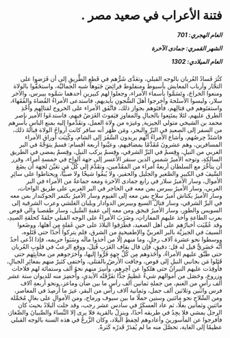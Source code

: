 <h1 dir="rtl">فتنة الأعراب في صعيد مصر .</h1>

<h5 dir="rtl">العام الهجري:  701

الشهر القمري: جمادى الآخرة

العام الميلادي: 1302</h5>

<p dir="rtl">كثُرَ فَسادُ العُربان بالوجه القبلي، وتعَدَّى شَرُّهم في قَطعِ الطَّريقِ إلى أن فَرَضوا على التجَّار وأرباب المعايش بأسيوط ومنفلوط فرائِضَ جَبَوها شبه الجماليَّة، واستخَفُّوا بالولاة ومنعوا الخراجَ، وتَسَمَّوا بأسماء الأمراء، وجعلوا لهم كبيرينِ أحدهما سَمَّوه بيبرس، والآخر سلار، ولبسوا الأسلحةَ وأخرجوا أهلَ السُّجونِ بأيديهم، فاستدعى الأمراءُ القُضاةَ والفُقَهاءَ، واستفتَوهم في قتالِهم، فأفتَوهم بجواز ذلك، فاتَّفَق الأمراء على الخروج لقتالِهم وأخْذِ الطرق عليهم، لئلا يمتَنِعوا بالجبالِ والمفاوزِ فيَفوتَ الغَرَضُ فيهم، فاستدعَوا الأمير ناصر محمد بن الشيخي متولي الجيزية, وغيرَه من ولاة العمل، وتقَدَّموا إليه بمنع الناسِ بأَسرِهم من السفر إلى الصعيدِ في البَرِّ والبحر، ومَن ظَهَر أنه سافر كانت أرواحُ الولاة قبالةَ ذلك، فاشتَدَّ حِرصُهم، وأشاع الأمراءُ أنَّهم يريدون السَّفَرَ إلى الشام، وكُتِبَت أوراق الأمراء المسافرين، وهم عشرونَ مُقَدَّمًا بمضافيهم، وعيَّنوا أربعة أقسام: قسمٌ يتوَجَّهُ في البر الغربي من النيلِ، وقِسمٌ في البَرِّ الشرقي، وقِسمٌ يركب النيل، وقِسمٌ يمضى في الطريق السالكةِ، وتوجه الأميرُ شمس الدين سنقر الأعسر إلى جهة ألواح في خمسةِ أمراء، وقرر أن يتأخَّرَ مع السلطان أربعةُ أمراء من المقَدَّمين، وتقَدَّمَ إلى كُلِّ مَن تعَيَّنَ لجهة أن يضَعَ السَّيفَ في الكبير والصَّغيرِ والجليل والحقير، ولا يُبقُوا شيخًا ولا صبيًّا، ويحتاطوا على سائِرِ الأموال، وسار الأميرُ سلار في رابع جمادى الآخرة ومعه جماعةٌ من الأمراء في البر الغربي، وسار الأميرُ بيبرس بمن معه في الحاجر في البر الغربي على طريق الواحات، وسار الأميرُ بكتاش أميرُ سلاحٍ بمن معه إلى الفيوم وسار الأميرُ بكتمر الجوكندار بمن معه في البرِّ الشرقي، وسار قتالُ السبع وبيبرس الدوادار وبلبان الغلشي وعرب الشرقية إلى السويس والطور، وسار الأميرُ قبجق ومن معه إلى عقبةِ السَّيل، وسار طقصبا والي قوص بعرب الطاعةِ وأخذ عليهم المفازاتِ، وضَرَبَ الأمراءُ على الوجه القبلي حلقةً كحلقةِ الصيدِ، وقد عُمِّيَت أخبارُهم على أهل الصعيد، فطَرَقوا البلادَ على حينِ غَفلةٍ مِن أهلها، ووضَعوا السيفَ في الجيزيَّة بالبر الغربيِّ والإطفيحية من الشرق، فلم يتركوا أحدًا حتى قَتَلوه، ووسطوا نحو عشرة آلاف رجلٍ، وما منهم إلَّا من أخذوا مالَه وسَبَوا حريمه، فإذا ادَّعى أحدٌ أنَّه حَضَريٌّ قيل له قل: دقيق، فإن قال بقاف العَرَبِ قُتِلَ، ووقع الرعبُ في قلوبِ العُربان حتى طَبَّق عليهم الأمراءُ، وأخَذوهم مِن كُلِّ جِهةٍ فَرُّوا إليها، وأخرَجوهم من مخابِئِهم حتى قَتَلوا مَن بجانبي النيلِ إلى قوص، وجافت الأرضُ بالقتلى، واختفى كثيرٌ منهم بمغائِرِ الجبالِ، فأُوقِدَت عليهم النيرانُ حتى هلكوا عن آخِرِهم، وأُسِرَ منهم نحوُ ألف وستمائة لهم فلاحات وزروع، وحَصَل من أموالهم شيءٌ عَظيمٌ جدًّا تفَرَّقَتْه الأيدي، وأُحضِرَ منه للديوان ستة عشر ألف رأسٍ من الغنم، من جملةِ ثمانين ألف رأسٍ ما بين ضأن وماعز، ونحو أربعةِ آلاف فرس واثنين وثلاثين ألف جمل، وثمانية آلاف رأس من البقر، غيرَ ما أُرصِدَ في المعاصر، ومن السِّلاحِ نحو مائتين وستين حملًا ما بين سيوف ورماح، ومن الأموالِ على بغالٍ مُحَمَّلة مائتين وثمانين بغلًا، ثم عاد العسكَرُ في سادس عشر رجب، وقد خلت البلادُ بحيث كان الرجلُ يمشي فلا يجِدُ في طريقه أحدًا، وينزِلُ بالقرية فلا يرى إلا النِّساءَ والصِّبيانَ والصِّغارَ، فأفرجوا عن المأسورينَ وأعادوهم لحِفظِ البلاد، وكان الزَّرعُ في هذه السنة بالوجه القبلي عظيمًا إلى الغاية، تحصَّلَ منه ما لم يُقدَرْ قَدرُه كَثرةً.</p></br>
